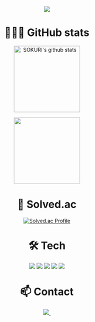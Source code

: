
<div align="center">
    

<img src="https://capsule-render.vercel.app/api?type=rounded&color=timeGradient&text=Welcome%20to%20Geon's%20GitHub%20👋&animation=twinkling&fontSize=40&fontAlignY=50&fontAlign=50&height=180" />

# 👨🏻‍💻 GitHub stats
<a href="https://github.com/gunGeongun"><img align="center" style="height:180px" src="https://github-readme-stats.vercel.app/api?username=gunGeongun&show_icons=true&include_all_commits=true&hide_border=true&bg_color=30,7F7FD5,86A8E7,91eae4&title_color=fff&text_color=fff" alt="SOKURI's github stats" /></a>



<a href="https://github.com/gunGeongun"><img align="center" style="height:180px" src="https://github-readme-stats.vercel.app/api/top-langs/?username=gunGeongun&layout=compact&hide_border=true&bg_color=30,91eae4,86A8E7&title_color=fff&text_color=fff" /></a> 


# 🏅 Solved.ac
[![Solved.ac Profile](http://mazassumnida.wtf/api/v2/generate_badge?boj=kk6696)](https://solved.ac/kk6696/)

# 🛠️ Tech

<img src="https://img.shields.io/badge/Java-007396?style=for-the-badge&logo=Java&logoColor=white"> 
<img src="https://img.shields.io/badge/Spring Boot-6DB33F?style=for-the-badge&logo=spring boot&logoColor=white"> 
<img src="https://img.shields.io/badge/mysql-4479A1?style=for-the-badge&logo=mysql&logoColor=white">
<img src="https://img.shields.io/badge/git-F05032?style=for-the-badge&logo=git&logoColor=white">
<img src="https://img.shields.io/badge/github-181717?style=for-the-badge&logo=github&logoColor=white">

# 📫 Contact
<a href="velog.io/@geoooon">
    <img src="https://img.shields.io/badge/Velog-1EBC8F?style=for-the-badge&logo=velog&logoColor=white" />&nbsp
</a>

</div>
